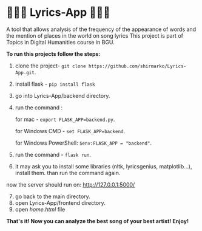 # 🎼🎼🎼 Lyrics-App  🎼🎼🎼

A tool that allows analysis of the frequency of the appearance of words and the mention of places in the world on song lyrics
This project is part of Topics in Digital Humanities course in BGU.

**To run this projects follow the steps:**

1. clone the project- ```git clone https://github.com/shirmarko/Lyrics-App.git```.
2. install flask - ```pip install flask```
3. go into Lyrics-App/backend directory.
4. run the command :

   for mac - ```export FLASK_APP=backend.py```.
   
   for Windows CMD - ```set FLASK_APP=backend```.
   
   for Windows PowerShell: ```$env:FLASK_APP = "backend"```.

5. run the command - ```flask run```.
6. it may ask you to install some libraries (nltk, lyricsgenius, matplotlib...), install them.
   than run the command again.

now the server should run on:  http://127.0.0.1:5000/

7. go back to the main directory.
8. open Lyrics-App/frontend directory.
9. open *home.html* file

**That's it! Now you can analyze the best song of your best artist! Enjoy!**
